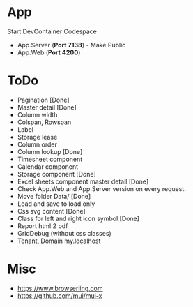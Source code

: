 # App
Start DevContainer Codespace
* App.Server (**Port 7138**) - Make Public
* App.Web (**Port 4200**)

# ToDo
* Pagination [Done]
* Master detail [Done]
* Column width
* Colspan, Rowspan
* Label
* Storage lease
* Column order
* Column lookup [Done]
* Timesheet component
* Calendar component
* Storage component [Done]
* Excel sheets component master detail [Done]
* Check App.Web and App.Server version on every request.
* Move folder Data/ [Done]
* Load and save to load only
* Css svg content [Done]
* Class for left and right icon symbol [Done]
* Report html 2 pdf
* GridDebug (without css classes)
* Tenant, Domain my.localhost

# Misc
* https://www.browserling.com
* https://github.com/mui/mui-x
